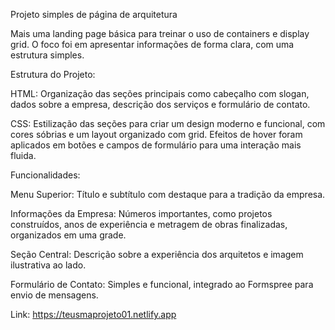 Projeto simples de página de arquitetura

Mais uma landing page básica para treinar o uso de containers e display grid. O foco foi em apresentar informações de forma clara, com uma estrutura simples.

Estrutura do Projeto:

HTML: Organização das seções principais como cabeçalho com slogan, dados sobre a empresa, descrição dos serviços e formulário de contato.

CSS: Estilização das seções para criar um design moderno e funcional, com cores sóbrias e um layout organizado com grid. Efeitos de hover foram aplicados em botões e campos de formulário para uma interação mais fluida.

Funcionalidades:

Menu Superior: Título e subtítulo com destaque para a tradição da empresa.

Informações da Empresa: Números importantes, como projetos construídos, anos de experiência e metragem de obras finalizadas, organizados em uma grade.

Seção Central: Descrição sobre a experiência dos arquitetos e imagem ilustrativa ao lado.

Formulário de Contato: Simples e funcional, integrado ao Formspree para envio de mensagens.

Link: https://teusmaprojeto01.netlify.app

